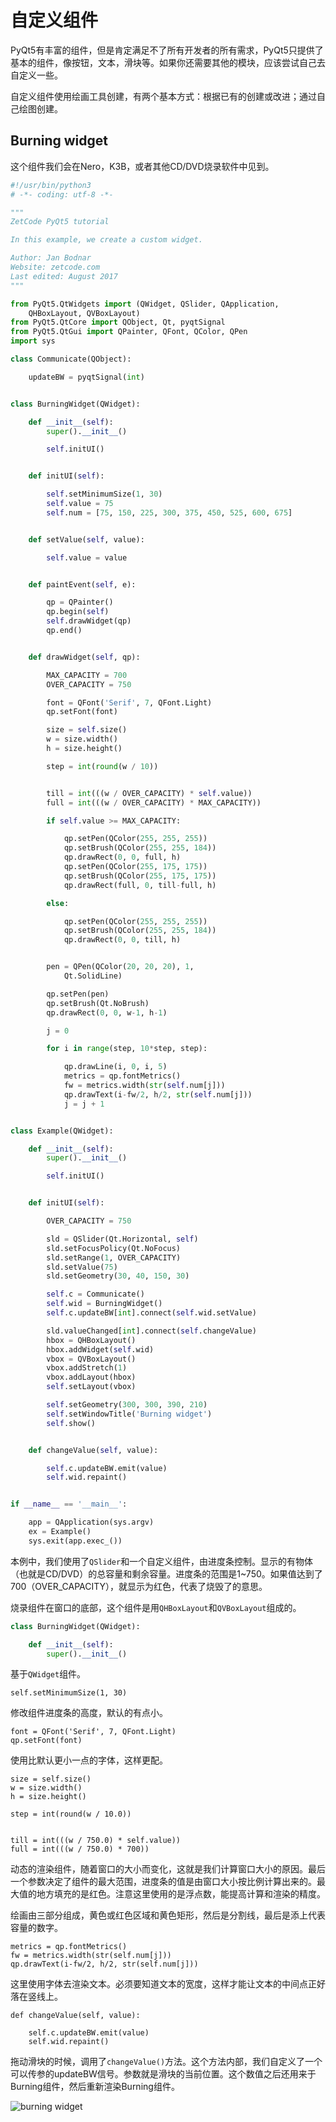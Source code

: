 # 自定义组件

PyQt5有丰富的组件，但是肯定满足不了所有开发者的所有需求，PyQt5只提供了基本的组件，像按钮，文本，滑块等。如果你还需要其他的模块，应该尝试自己去自定义一些。

自定义组件使用绘画工具创建，有两个基本方式：根据已有的创建或改进；通过自己绘图创建。

## Burning widget

这个组件我们会在Nero，K3B，或者其他CD/DVD烧录软件中见到。

```python
#!/usr/bin/python3
# -*- coding: utf-8 -*-

"""
ZetCode PyQt5 tutorial 

In this example, we create a custom widget.

Author: Jan Bodnar
Website: zetcode.com 
Last edited: August 2017
"""

from PyQt5.QtWidgets import (QWidget, QSlider, QApplication, 
    QHBoxLayout, QVBoxLayout)
from PyQt5.QtCore import QObject, Qt, pyqtSignal
from PyQt5.QtGui import QPainter, QFont, QColor, QPen
import sys

class Communicate(QObject):

    updateBW = pyqtSignal(int)


class BurningWidget(QWidget):

    def __init__(self):      
        super().__init__()

        self.initUI()


    def initUI(self):

        self.setMinimumSize(1, 30)
        self.value = 75
        self.num = [75, 150, 225, 300, 375, 450, 525, 600, 675]


    def setValue(self, value):

        self.value = value


    def paintEvent(self, e):

        qp = QPainter()
        qp.begin(self)
        self.drawWidget(qp)
        qp.end()


    def drawWidget(self, qp):

        MAX_CAPACITY = 700
        OVER_CAPACITY = 750

        font = QFont('Serif', 7, QFont.Light)
        qp.setFont(font)

        size = self.size()
        w = size.width()
        h = size.height()

        step = int(round(w / 10))


        till = int(((w / OVER_CAPACITY) * self.value))
        full = int(((w / OVER_CAPACITY) * MAX_CAPACITY))

        if self.value >= MAX_CAPACITY:

            qp.setPen(QColor(255, 255, 255))
            qp.setBrush(QColor(255, 255, 184))
            qp.drawRect(0, 0, full, h)
            qp.setPen(QColor(255, 175, 175))
            qp.setBrush(QColor(255, 175, 175))
            qp.drawRect(full, 0, till-full, h)

        else:

            qp.setPen(QColor(255, 255, 255))
            qp.setBrush(QColor(255, 255, 184))
            qp.drawRect(0, 0, till, h)


        pen = QPen(QColor(20, 20, 20), 1, 
            Qt.SolidLine)

        qp.setPen(pen)
        qp.setBrush(Qt.NoBrush)
        qp.drawRect(0, 0, w-1, h-1)

        j = 0

        for i in range(step, 10*step, step):

            qp.drawLine(i, 0, i, 5)
            metrics = qp.fontMetrics()
            fw = metrics.width(str(self.num[j]))
            qp.drawText(i-fw/2, h/2, str(self.num[j]))
            j = j + 1


class Example(QWidget):

    def __init__(self):
        super().__init__()

        self.initUI()


    def initUI(self):      

        OVER_CAPACITY = 750

        sld = QSlider(Qt.Horizontal, self)
        sld.setFocusPolicy(Qt.NoFocus)
        sld.setRange(1, OVER_CAPACITY)
        sld.setValue(75)
        sld.setGeometry(30, 40, 150, 30)

        self.c = Communicate()        
        self.wid = BurningWidget()
        self.c.updateBW[int].connect(self.wid.setValue)

        sld.valueChanged[int].connect(self.changeValue)
        hbox = QHBoxLayout()
        hbox.addWidget(self.wid)
        vbox = QVBoxLayout()
        vbox.addStretch(1)
        vbox.addLayout(hbox)
        self.setLayout(vbox)

        self.setGeometry(300, 300, 390, 210)
        self.setWindowTitle('Burning widget')
        self.show()


    def changeValue(self, value):

        self.c.updateBW.emit(value)        
        self.wid.repaint()


if __name__ == '__main__':

    app = QApplication(sys.argv)
    ex = Example()
    sys.exit(app.exec_())
```

本例中，我们使用了`QSlider`和一个自定义组件，由进度条控制。显示的有物体（也就是CD/DVD）的总容量和剩余容量。进度条的范围是1~750。如果值达到了700（OVER\_CAPACITY），就显示为红色，代表了烧毁了的意思。

烧录组件在窗口的底部，这个组件是用`QHBoxLayout`和`QVBoxLayout`组成的。

```python
class BurningWidget(QWidget):

    def __init__(self):      
        super().__init__()
```

基于`QWidget`组件。

```text
self.setMinimumSize(1, 30)
```

修改组件进度条的高度，默认的有点小。

```text
font = QFont('Serif', 7, QFont.Light)
qp.setFont(font)
```

使用比默认更小一点的字体，这样更配。

```text
size = self.size()
w = size.width()
h = size.height()

step = int(round(w / 10.0))


till = int(((w / 750.0) * self.value))
full = int(((w / 750.0) * 700))
```

动态的渲染组件，随着窗口的大小而变化，这就是我们计算窗口大小的原因。最后一个参数决定了组件的最大范围，进度条的值是由窗口大小按比例计算出来的。最大值的地方填充的是红色。注意这里使用的是浮点数，能提高计算和渲染的精度。

绘画由三部分组成，黄色或红色区域和黄色矩形，然后是分割线，最后是添上代表容量的数字。

```text
metrics = qp.fontMetrics()
fw = metrics.width(str(self.num[j]))
qp.drawText(i-fw/2, h/2, str(self.num[j]))
```

这里使用字体去渲染文本。必须要知道文本的宽度，这样才能让文本的中间点正好落在竖线上。

```text
def changeValue(self, value):

    self.c.updateBW.emit(value)        
    self.wid.repaint()
```

拖动滑块的时候，调用了`changeValue()`方法。这个方法内部，我们自定义了一个可以传参的updateBW信号。参数就是滑块的当前位置。这个数值之后还用来于Burning组件，然后重新渲染Burning组件。

![burning widget](.gitbook/assets/10-burning.png)

